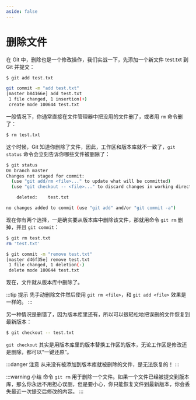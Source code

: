 ```yaml
---
aside: false
---
```


# 删除文件

在 Git 中，删除也是一个修改操作，我们实战一下，先添加一个新文件 test.txt 到 Git 并提交：

```sh
$ git add test.txt

git commit -m "add test.txt"
[master b84166e] add test.txt
 1 file changed, 1 insertion(+)
 create mode 100644 test.txt
```

一般情况下，你通常直接在文件管理器中把没用的文件删了，或者用 `rm` 命令删了：

```sh
$ rm test.txt
```

这个时候，Git 知道你删除了文件，因此，工作区和版本库就不一致了，`git status` 命令会立刻告诉你哪些文件被删除了：

```sh
$ git status
On branch master
Changes not staged for commit:
  (use "git add/rm <file>..." to update what will be committed)
  (use "git checkout -- <file>..." to discard changes in working directory)

	deleted:    test.txt

no changes added to commit (use "git add" and/or "git commit -a")
```

现在你有两个选择，一是确实要从版本库中删除该文件，那就用命令 `git rm` 删掉，并且 `git commit`：

```sh
$ git rm test.txt
rm 'test.txt'

$ git commit -m "remove test.txt"
[master d46f35e] remove test.txt
 1 file changed, 1 deletion(-)
 delete mode 100644 test.txt
```

现在，文件就从版本库中删除了。

:::tip 提示
先手动删除文件然后使用 `git rm <file>`，和 `git add <file>` 效果是一样的。
:::

另一种情况是删错了，因为版本库里还有，所以可以很轻松地把误删的文件恢复到最新版本：

```sh
$ git checkout -- test.txt
```

`git checkout` 其实是用版本库里的版本替换工作区的版本，无论工作区是修改还是删除，都可以“一键还原”。

:::danger 注意
从来没有被添加到版本库就被删除的文件，是无法恢复的！
:::

:::warning 小结
命令 `git rm` 用于删除一个文件。如果一个文件已经被提交到版本库，那么你永远不用担心误删，但是要小心，你只能恢复文件到最新版本，你会丢失最近一次提交后修改的内容。
:::
